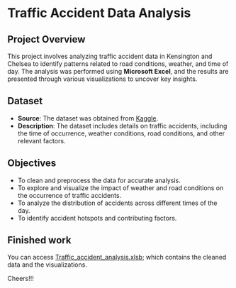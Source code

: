 # Traffic Accident Data Analysis

## Project Overview

This project involves analyzing traffic accident data in Kensington and Chelsea to identify patterns related to road conditions, weather, and time of day. The analysis was performed using **Microsoft Excel**, and the results are presented through various visualizations to uncover key insights.

## Dataset
- **Source**: The dataset was obtained from [Kaggle](https://www.kaggle.com/datasets/nextmillionaire/car-accident-dataset).
- **Description**: The dataset includes details on traffic accidents, including the time of occurrence, weather conditions, road conditions, and other relevant factors.
  
## Objectives
- To clean and preprocess the data for accurate analysis.
- To explore and visualize the impact of weather and road conditions on the occurrence of traffic accidents.
- To analyze the distribution of accidents across different times of the day.
- To identify accident hotspots and contributing factors.

## Finished work

You can access [Traffic_accident_analysis.xlsb](https://drive.google.com/file/d/1JqHF8l7CV2UirRVWpItx5m_FyutEA5dH/view?usp=drive_link); which contains the cleaned data and the visualizations.
  
Cheers!!!
